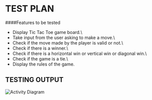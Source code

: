 # TEST PLAN

####Features to be tested
* Display Tic Tac Toe game board.\
* Take input from the user asking to make a move.\
* Check if the move made by the player is valid or not.\
* Check if there is a winner.\
* Check if there is a horizontal win or vertical win or diagonal win.\
* Check if the game is a tie.\
* Display the rules of the game.

## TESTING OUTPUT

![Activity Diagram](https://github.com/stepin105083/Tic_Tac_Toe/blob/main/TicTacToe_C/4_TestPlanAndOutput/Testoutput.png)
